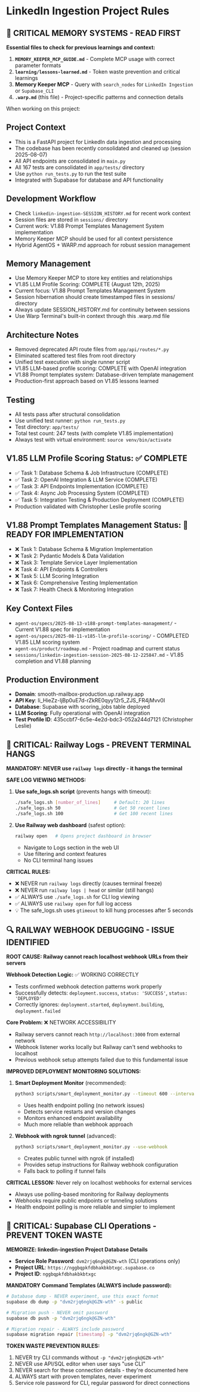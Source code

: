 # LinkedIn Ingestion Project Rules

## 🧠 CRITICAL MEMORY SYSTEMS - READ FIRST
**Essential files to check for previous learnings and context:**
1. **`MEMORY_KEEPER_MCP_GUIDE.md`** - Complete MCP usage with correct parameter formats  
2. **`learning/lessons-learned.md`** - Token waste prevention and critical learnings
3. **Memory Keeper MCP** - Query with `search_nodes` for `LinkedIn Ingestion` or `Supabase_CLI`
4. **`.warp.md`** (this file) - Project-specific patterns and connection details

When working on this project:

## Project Context
- This is a FastAPI project for LinkedIn data ingestion and processing
- The codebase has been recently consolidated and cleaned up (session 2025-08-07)
- All API endpoints are consolidated in `main.py` 
- All 167 tests are consolidated in `app/tests/` directory
- Use `python run_tests.py` to run the test suite
- Integrated with Supabase for database and API functionality

## Development Workflow
- Check `linkedin-ingestion-SESSION_HISTORY.md` for recent work context
- Session files are stored in `sessions/` directory
- Current work: V1.88 Prompt Templates Management System implementation
- Memory Keeper MCP should be used for all context persistence
- Hybrid AgentOS + WARP.md approach for robust session management

## Memory Management
- Use Memory Keeper MCP to store key entities and relationships
- V1.85 LLM Profile Scoring: COMPLETE (August 12th, 2025)
- Current focus: V1.88 Prompt Templates Management System
- Session hibernation should create timestamped files in sessions/ directory
- Always update SESSION_HISTORY.md for continuity between sessions
- Use Warp Terminal's built-in context through this .warp.md file

## Architecture Notes
- Removed deprecated API route files from `app/api/routes/*.py`
- Eliminated scattered test files from root directory
- Unified test execution with single runner script
- V1.85 LLM-based profile scoring: COMPLETE with OpenAI integration
- V1.88 Prompt templates system: Database-driven template management
- Production-first approach based on V1.85 lessons learned

## Testing
- All tests pass after structural consolidation
- Use unified test runner: `python run_tests.py`
- Test directory: `app/tests/`
- Total test count: 247 tests (with complete V1.85 implementation)
- Always test with virtual environment: `source venv/bin/activate`

## V1.85 LLM Profile Scoring Status: ✅ COMPLETE
- ✅ Task 1: Database Schema & Job Infrastructure (COMPLETE)
- ✅ Task 2: OpenAI Integration & LLM Service (COMPLETE)
- ✅ Task 3: API Endpoints Implementation (COMPLETE)
- ✅ Task 4: Async Job Processing System (COMPLETE)
- ✅ Task 5: Integration Testing & Production Deployment (COMPLETE)
- Production validated with Christopher Leslie profile scoring

## V1.88 Prompt Templates Management Status: 🚧 READY FOR IMPLEMENTATION
- ❌ Task 1: Database Schema & Migration Implementation
- ❌ Task 2: Pydantic Models & Data Validation
- ❌ Task 3: Template Service Layer Implementation
- ❌ Task 4: API Endpoints & Controllers
- ❌ Task 5: LLM Scoring Integration
- ❌ Task 6: Comprehensive Testing Implementation
- ❌ Task 7: Health Check & Monitoring Integration

## Key Context Files
- `agent-os/specs/2025-08-13-v188-prompt-templates-management/` - Current V1.88 spec for implementation
- `agent-os/specs/2025-08-11-v185-llm-profile-scoring/` - COMPLETED V1.85 LLM scoring system
- `agent-os/product/roadmap.md` - Project roadmap and current status
- `sessions/linkedin-ingestion-session-2025-08-12-225847.md` - V1.85 completion and V1.88 planning

## Production Environment
- **Domain**: smooth-mailbox-production.up.railway.app
- **API Key**: li_HieZz-IjBp0uE7d-rZkRE0qyy12r5_ZJS_FR4jMvv0I
- **Database**: Supabase with scoring_jobs table deployed
- **LLM Scoring**: Fully operational with OpenAI integration
- **Test Profile ID**: 435ccbf7-6c5e-4e2d-bdc3-052a244d7121 (Christopher Leslie)

## 🚨 CRITICAL: Railway Logs - PREVENT TERMINAL HANGS

**MANDATORY: NEVER use `railway logs` directly - it hangs the terminal**

**SAFE LOG VIEWING METHODS:**
1. **Use safe_logs.sh script** (prevents hangs with timeout):
   ```bash
   ./safe_logs.sh [number_of_lines]     # Default: 20 lines
   ./safe_logs.sh 50                    # Get 50 recent lines
   ./safe_logs.sh 100                   # Get 100 recent lines
   ```

2. **Use Railway web dashboard** (safest option):
   ```bash
   railway open   # Opens project dashboard in browser
   ```
   - Navigate to Logs section in the web UI
   - Use filtering and context features
   - No CLI terminal hang issues

**CRITICAL RULES:**
- ❌ NEVER run `railway logs` directly (causes terminal freeze)
- ❌ NEVER run `railway logs | head` or similar (still hangs)
- ✅ ALWAYS use `./safe_logs.sh` for CLI log viewing
- ✅ ALWAYS use `railway open` for full log access
- 💡 The safe_logs.sh uses `gtimeout` to kill hung processes after 5 seconds

## 🔍 RAILWAY WEBHOOK DEBUGGING - ISSUE IDENTIFIED

**ROOT CAUSE: Railway cannot reach localhost webhook URLs from their servers**

**Webhook Detection Logic:** ✅ WORKING CORRECTLY
- Tests confirmed webhook detection patterns work properly
- Successfully detects: `deployment.success`, `status: 'SUCCESS'`, `status: 'DEPLOYED'` 
- Correctly ignores: `deployment.started`, `deployment.building`, `deployment.failed`

**Core Problem:** ❌ NETWORK ACCESSIBILITY
- Railway servers cannot reach `http://localhost:3000` from external network
- Webhook listener works locally but Railway can't send webhooks to localhost
- Previous webhook setup attempts failed due to this fundamental issue

**IMPROVED DEPLOYMENT MONITORING SOLUTIONS:**
1. **Smart Deployment Monitor** (recommended):
   ```bash
   python3 scripts/smart_deployment_monitor.py --timeout 600 --interval 15
   ```
   - Uses health endpoint polling (no network issues)
   - Detects service restarts and version changes
   - Monitors enhanced endpoint availability
   - Much more reliable than webhook approach

2. **Webhook with ngrok tunnel** (advanced):
   ```bash
   python3 scripts/smart_deployment_monitor.py --use-webhook
   ```
   - Creates public tunnel with ngrok (if installed)
   - Provides setup instructions for Railway webhook configuration
   - Falls back to polling if tunnel fails

**CRITICAL LESSON:** Never rely on localhost webhooks for external services
- Always use polling-based monitoring for Railway deployments
- Webhooks require public endpoints or tunneling solutions
- Health endpoint polling is more reliable and simpler to implement

## 🚨 CRITICAL: Supabase CLI Operations - PREVENT TOKEN WASTE

**MEMORIZE: linkedin-ingestion Project Database Details**
- **Service Role Password**: `dvm2rjq6ngk@GZN-wth` (CLI operations only)
- **Project URL**: `https://nggbqpkfdbhakbkbtxgc.supabase.co`
- **Project ID**: `nggbqpkfdbhakbkbtxgc`

**MANDATORY Command Templates (ALWAYS include password):**
```bash
# Database dump - NEVER experiment, use this exact format
supabase db dump -p "dvm2rjq6ngk@GZN-wth" -s public

# Migration push - NEVER omit password
supabase db push -p "dvm2rjq6ngk@GZN-wth"

# Migration repair - ALWAYS include password
supabase migration repair [timestamp] -p "dvm2rjq6ngk@GZN-wth"
```

**TOKEN WASTE PREVENTION RULES:**
1. NEVER try CLI commands without `-p "dvm2rjq6ngk@GZN-wth"`
2. NEVER use API/SQL editor when user says "use CLI"
3. NEVER search for these connection details - they're documented here
4. ALWAYS start with proven templates, never experiment
5. Service role password for CLI, regular password for direct connections
